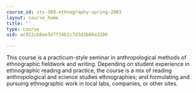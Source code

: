 ```yaml
---
course_id: sts-360-ethnography-spring-2003
layout: course_home
title: ''
type: course
uid: ac922cb8ae5d7f34b1c7d3d3b86a3206

---
```

This course is a practicum-style seminar in anthropological methods of ethnographic fieldwork and writing. Depending on student experience in ethnographic reading and practice, the course is a mix of reading anthropological and science studies ethnographies; and formulating and pursuing ethnographic work in local labs, companies, or other sites.
